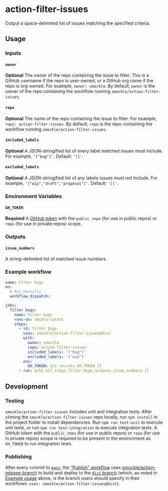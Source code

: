 # action-filter-issues

Output a space-delimited list of issues matching the specified criteria.

## Usage

### Inputs

#### `owner`

**Optional** The owner of the repo containing the issue to filter. This is a GitHub username if the repo is user-owned, or a GitHub org name if the repo is org-owned. For example, `owner: smockle`. By default, `owner` is the owner of the repo containing the workflow running `smockle/action-filter-issues`.

#### `repo`

**Optional** The name of the repo containing the issue to filter. For example, `repo: action-filter-issues`. By default, `repo` is the repo containing the workflow running `smockle/action-filter-issues`.

#### `included_labels`

**Optional** A JSON-stringified list of every label matched issues must include. For example, `'["bug"]'`. Default: `'[]'`.

#### `excluded_labels`

**Optional** A JSON-stringified list of any labels issues must not include. For example, `'["wip","draft","proposal"]'`. Default: `'[]'`.

### Environment Variables

#### `GH_TOKEN`

**Required** A [GitHub token](https://docs.github.com/en/github/authenticating-to-github/keeping-your-account-and-data-secure/creating-a-personal-access-token) with the `public_repo` (for use in public repos) or `repo` (for use in private repos) scope.

### Outputs

#### `issue_numbers`

A string-delimited list of matched issue numbers.

### Example workflow

```YAML
name: Filter bugs
on:
  # Run manually
  workflow_dispatch:

jobs:
  filter_bugs:
    name: Filter bugs
    runs-on: ubuntu-latest
    steps:
      - id: filter_bugs
        uses: smockle/action-filter-issues@dist
        with:
          owner: smockle
          repo: action-filter-issues
          included_labels: '["bug"]'
          excluded_labels: '["wip"]'
        env:
          GH_TOKEN: ${{ secrets.GH_TOKEN }}
      - run: echo ${{ steps.filter_bugs.outputs.issue_numbers }}
```

## Development

### Testing

`smockle/action-filter-issues` includes unit and integration tests. After cloning the `smockle/action-filter-issues` repo locally, run `npm install` in the project folder to install dependencies. Run `npm run test:unit` to execute unit tests, or run `npm run test:integration` to execute integration tests. A GitHub token with the `public_repo` (for use in public repos) or `repo` (for use in private repos) scope is required to be present in the environment as `GH_TOKEN` to run integration tests.

### Publishing

After every commit to [`main`](https://github.com/smockle/action-filter-issues/tree/main), the [“Publish” workflow](https://github.com/smockle/action-filter-issues/blob/main/.github/workflows/publish.yml) uses [smockle/action-release-branch](https://github.com/smockle/action-release-branch) to build and deploy to the [`dist` branch](https://github.com/smockle/action-filter-issues/tree/dist) (which, as noted in [Example usage](#example-usage) above, is the branch users should specify in their workflows: `uses: smockle/action-filter-issues@dist`).
